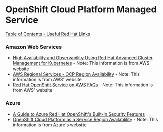 # OpenShift Cloud Platform Managed Service

[Table of Contents - Useful Red Hat Links](https://github.com/pslucas0212/UsefulRedHatLinks)

### Amazon Web Services
- [High Availability and Observability Using Red Hat Advanced Cluster Management for Kubernetes](https://aws.amazon.com/blogs/apn/high-availability-and-observability-using-red-hat-advanced-cluster-management-for-kubernetes/) - Note: This information is from AWS' website
- [AWS Regional Services - OCP Region Availability](https://aws.amazon.com/about-aws/global-infrastructure/regional-product-services/) - Note: This information is from AWS' website
- [Red Hat OpenShift Service on AWS FAQs](https://aws.amazon.com/rosa/faqs/) - Note: This information is from AWS' website

### Azure 
- [A Guide to Azure Red Hat OpenShift's Built-in Security Features](https://cloud.redhat.com/blog/a-guide-to-azure-red-hat-openshifts-built-in-security-features)
- [OpenShift Cloud Platform as a Service Region Availablility](https://azure.microsoft.com/en-us/explore/global-infrastructure/products-by-region/?products=openshift&regions=all) - Note: This information is from Azure's website
